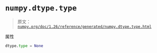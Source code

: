 # `numpy.dtype.type`

> 原文：[`numpy.org/doc/1.26/reference/generated/numpy.dtype.type.html`](https://numpy.org/doc/1.26/reference/generated/numpy.dtype.type.html)

属性

```py
dtype.type = None
```
